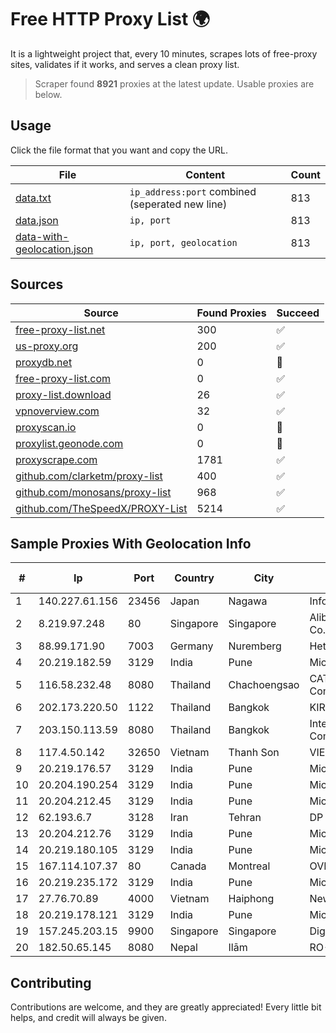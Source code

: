 
# Free HTTP Proxy List 🌍

It is a lightweight project that, every 10 minutes, scrapes lots of free-proxy sites, validates if it works, and serves a clean proxy list.


> Scraper found **8921** proxies at the latest update. Usable proxies are below.

## Usage

Click the file format that you want and copy the URL.


|File|Content|Count|
|----|-------|-----|
|[data.txt](https://raw.githubusercontent.com/themiralay/Proxy-List-World/master/data.txt)|`ip_address:port` combined (seperated new line)|813|
|[data.json](https://raw.githubusercontent.com/themiralay/Proxy-List-World/master/data.json)|`ip, port`|813|
|[data-with-geolocation.json](https://raw.githubusercontent.com/themiralay/Proxy-List-World/master/data-with-geolocation.json)|`ip, port, geolocation`|813|

## Sources

|Source|Found Proxies|Succeed|
|------|-------------|-------|
|[free-proxy-list.net](https://free-proxy-list.net)|300|✅|
|[us-proxy.org](https://www.us-proxy.org)|200|✅|
|[proxydb.net](http://proxydb.net)|0|🚫|
|[free-proxy-list.com](https://free-proxy-list.com/?page=&port=&type%5B%5D=http&type%5B%5D=https&up_time=0&search=Search)|0|✅|
|[proxy-list.download](https://www.proxy-list.download/HTTP)|26|✅|
|[vpnoverview.com](https://vpnoverview.com/privacy/anonymous-browsing/free-proxy-servers)|32|✅|
|[proxyscan.io](https://www.proxyscan.io)|0|🚫|
|[proxylist.geonode.com](https://proxylist.geonode.com/api/proxy-list?limit=300&page=1&sort_by=lastChecked&sort_type=desc&protocols=http,https)|0|🚫|
|[proxyscrape.com](https://api.proxyscrape.com/v2/?request=displayproxies&protocol=http&timeout=10000&country=all&ssl=all&anonymity=all)|1781|✅|
|[github.com/clarketm/proxy-list](https://raw.githubusercontent.com/clarketm/proxy-list/master/proxy-list-raw.txt)|400|✅|
|[github.com/monosans/proxy-list](https://raw.githubusercontent.com/monosans/proxy-list/main/proxies/http.txt)|968|✅|
|[github.com/TheSpeedX/PROXY-List](https://raw.githubusercontent.com/TheSpeedX/PROXY-List/master/http.txt)|5214|✅|


## Sample Proxies With Geolocation Info

|#|Ip|Port|Country|City|Internet Service Provider|
|-|--|----|-------|----|-------------------------|
|1|140.227.61.156|23456|Japan|Nagawa|InfoSphere|
|2|8.219.97.248|80|Singapore|Singapore|Alibaba (US) Technology Co., Ltd.|
|3|88.99.171.90|7003|Germany|Nuremberg|Hetzner Online GmbH|
|4|20.219.182.59|3129|India|Pune|Microsoft Corporation|
|5|116.58.232.48|8080|Thailand|Chachoengsao|CAT Telecom Public Company Limited|
|6|202.173.220.50|1122|Thailand|Bangkok|KIRZ Company Limited|
|7|203.150.113.59|8080|Thailand|Bangkok|Internet Thailand Company Ltd.|
|8|117.4.50.142|32650|Vietnam|Thanh Son|VIETTEL|
|9|20.219.176.57|3129|India|Pune|Microsoft Corporation|
|10|20.204.190.254|3129|India|Pune|Microsoft Corporation|
|11|20.204.212.45|3129|India|Pune|Microsoft Corporation|
|12|62.193.6.7|3128|Iran|Tehran|DP Iran Co.|
|13|20.204.212.76|3129|India|Pune|Microsoft Corporation|
|14|20.219.180.105|3129|India|Pune|Microsoft Corporation|
|15|167.114.107.37|80|Canada|Montreal|OVH SAS|
|16|20.219.235.172|3129|India|Pune|Microsoft Corporation|
|17|27.76.70.89|4000|Vietnam|Haiphong|Newass2011xDSLHCMC|
|18|20.219.178.121|3129|India|Pune|Microsoft Corporation|
|19|157.245.203.15|9900|Singapore|Singapore|DigitalOcean, LLC|
|20|182.50.65.145|8080|Nepal|Ilām|RO-65 BroadLink|



## Contributing

Contributions are welcome, and they are greatly appreciated! Every
little bit helps, and credit will always be given.

